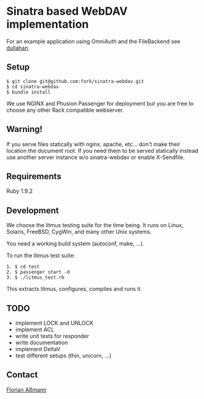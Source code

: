 # Sinatra based WebDAV implementation

For an example application using OmniAuth and the FileBackend see
[dullahan](https://github.com/fork/farmfacts/tree/master/dullahan).

## Setup

    $ git clone git@github.com:fork/sinatra-webdav.git
    $ cd sinatra-webdav
    $ bundle install

We use NGINX and Phusion Passenger for deployment but you are free to choose
any other Rack compatible webserver.


## Warning!

If you serve files statically with nginx, apache, etc... don't make their
location the document root.
If you need them to be served statically instead use another server instance
w/o sinatra-webdav or enable X-Sendfile.


## Requirements

Ruby 1.9.2


## Development

We choose the litmus testing suite for the time being. It runs on Linux,
Solaris, FreeBSD, CygWin, and many other Unix systems.

You need a working build system (autoconf, make, ...).

To run the litmus test suite:

    1. $ cd test
    2. $ passenger start -d
    3. $ ./litmus_test.rb

This extracts litmus, configures, compiles and runs it.


## TODO

* implement LOCK and UNLOCK
* implement ACL
* write unit tests for responder
* write documentation
* implement DeltaV
* test different setups (thin, unicorn, ...)


## Contact

[Florian Aßmann](mailto:fassmann@fork.de)
